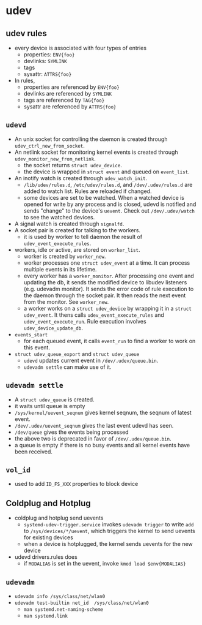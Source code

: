 udev
====

## udev rules

- every device is associated with four types of entries
  - properties: `ENV{foo}`
  - devlinks: `SYMLINK`
  - tags
  - sysattr: `ATTRS{foo}`
- In rules,
  - properties are referenced by `ENV{foo}`
  - devlinks are referenced by `SYMLINK`
  - tags are referenced by `TAG{foo}`
  - sysattr are referenced by `ATTRS{foo}`

## `udevd`

- An unix socket for controlling the daemon is created through
  `udev_ctrl_new_from_socket`.
- An netlink socket for monitoring kernel events is created through
  `udev_monitor_new_from_netlink`.
  - the socket returns `struct udev_device`.
  - the device is wrapped in `struct event` and queued on `event_list`.
- An inotify watch is created through `udev_watch_init`.
  - `/lib/udev/rules.d`, `/etc/udev/rules.d`, and `/dev/.udev/rules.d` are added
    to watch list.  Rules are reloaded if changed.
  - some devices are set to be watched.  When a watched device is opened for
    write by any process and is closed, udevd is notified and sends "change" to
    the device's `uevent`.  Check out `/dev/.udev/watch` to see the watched
    devices.
- A signal watch is created through `signalfd`.
- A socket pair is created for talking to the workers.
  - it is used by worker to tell daemon the result of
    `udev_event_execute_rules`.
- workers, idle or active, are stored on `worker_list`.
  - worker is created by `worker_new`.
  - worker processes one `struct udev_event` at a time.  It can process multiple
    events in its lifetime.
  - every worker has a `worker_monitor`.  After processing one event and
    updating the db, it sends the modified device to libudev listeners (e.g.
    udevadm monitor).  It sends the error code of rule execution to the daemon
    through the socket pair.  It then reads the next event from the monitor.
    See `worker_new`.
  - a worker works on a `struct udev_device` by wrapping it in a
    `struct udev_event`.  It thens calls `udev_event_execute_rules` and
    `udev_event_execute_run`.  Rule execution involves `udev_device_update_db`.
- `events_start`
  - for each queued event, it calls `event_run` to find a worker to work on this
    event.
- `struct udev_queue_export` and `struct udev_queue`
  - `udevd` updates current event in `/dev/.udev/queue.bin`.
  - `udevadm settle` can make use of it.

## `udevadm settle`

- A `struct udev_queue` is created.
- it waits until queue is empty
- `/sys/kernel/uevent_seqnum` gives kernel seqnum, the seqnum of latest event.
- `/dev/.udev/uevent_seqnum` gives the last event udevd has seen.
- `/dev/queue` gives the events being processed
- the above two is deprecated in favor of `/dev/.udev/queue.bin`.
- a queue is empty if there is no busy events and all kernel events have been
  received.

## `vol_id`

- used to add `ID_FS_XXX` properties to block device

## Coldplug and Hotplug

- coldplug and hotplug send uevents
  - `systemd-udev-trigger.service` invokes `udevadm trigger` to write `add` to
    `/sys/devices/*/uevent`, which triggers the kernel to send uevents for
    existing devices
  - when a device is hotplugged, the kernel sends uevents for the new device
- udevd drivers.rules does
  - if `MODALIAS` is set in the uevent, invoke `kmod load $env{MODALIAS}`

## `udevadm`

- `udevadm info /sys/class/net/wlan0`
- `udevadm test-builtin net_id  /sys/class/net/wlan0`
  - `man systemd.net-naming-scheme`
  - `man systemd.link`
